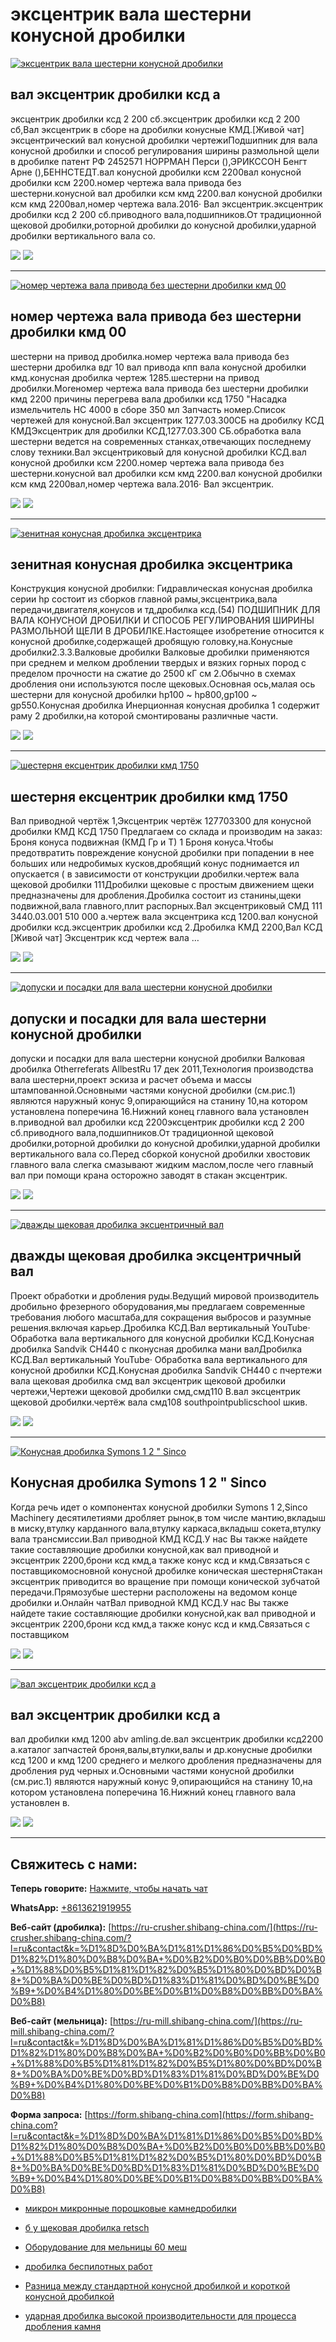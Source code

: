 # эксцентрик вала шестерни конусной дробилки

<a href="https://swt.shibang-china.com/?l=ru&img&k=%D1%8D%D0%BA%D1%81%D1%86%D0%B5%D0%BD%D1%82%D1%80%D0%B8%D0%BA+%D0%B2%D0%B0%D0%BB%D0%B0+%D1%88%D0%B5%D1%81%D1%82%D0%B5%D1%80%D0%BD%D0%B8+%D0%BA%D0%BE%D0%BD%D1%83%D1%81%D0%BD%D0%BE%D0%B9+%D0%B4%D1%80%D0%BE%D0%B1%D0%B8%D0%BB%D0%BA%D0%B8" target="_blank">![эксцентрик вала шестерни конусной дробилки](http://static.shibang-china.com/all-800x300/173.jpg)</a>

## вал эксцентрик дробилки ксд а
эксцентрик дробилки ксд 2 200 сб.эксцентрик дробилки ксд 2 200 сб,Вал эксцентрик в сборе на дробилки конусные КМД.[Живой чат] эксцентрический вал конусной дробилки чертежиПодшипник для вала конусной дробилки и способ регулирования ширины размольной щели в дробилке патент РФ 2452571 НОРРМАН Перси (),ЭРИКССОН Бенгт Арне (),БЕННСТЕДТ.вал конусной дробилки ксм 2200вал конусной дробилки ксм 2200.номер чертежа вала привода без шестерни.конусной вал дробилки ксм кмд 2200.вал конусной дробилки ксм кмд 2200вал,номер чертежа вала.2016&#183; Вал эксцентрик.эксцентрик дробилки ксд 2 200 сб.приводного вала,подшипников.От традиционной щековой дробилки,роторной дробилки до конусной дробилки,ударной дробилки вертикального вала со.


<a href="https://whatsapp.shibangsoft.com/WhatsApp.php" target="_blank" title="WhatsApp">![](http://static.shibang-china.com/icon/whatsapp.png)</a> <a href="https://swt.shibang-china.com/?l=ru&icon&k=%D1%8D%D0%BA%D1%81%D1%86%D0%B5%D0%BD%D1%82%D1%80%D0%B8%D0%BA+%D0%B2%D0%B0%D0%BB%D0%B0+%D1%88%D0%B5%D1%81%D1%82%D0%B5%D1%80%D0%BD%D0%B8+%D0%BA%D0%BE%D0%BD%D1%83%D1%81%D0%BD%D0%BE%D0%B9+%D0%B4%D1%80%D0%BE%D0%B1%D0%B8%D0%BB%D0%BA%D0%B8" target="_blank">![](http://static.shibang-china.com/icon/chat-ru.png)</a>

---

<a href="https://swt.shibang-china.com/?l=ru&img&k=%D1%8D%D0%BA%D1%81%D1%86%D0%B5%D0%BD%D1%82%D1%80%D0%B8%D0%BA+%D0%B2%D0%B0%D0%BB%D0%B0+%D1%88%D0%B5%D1%81%D1%82%D0%B5%D1%80%D0%BD%D0%B8+%D0%BA%D0%BE%D0%BD%D1%83%D1%81%D0%BD%D0%BE%D0%B9+%D0%B4%D1%80%D0%BE%D0%B1%D0%B8%D0%BB%D0%BA%D0%B8" target="_blank">![номер чертежа вала привода без шестерни дробилки кмд 00](http://static.shibang-china.com/all-800x300/319.jpg)</a>

## номер чертежа вала привода без шестерни дробилки кмд 00
шестерни на привод дробилка.номер чертежа вала привода без шестерни дробилка вдг 10 вал привода кпп вала конусной дробилки кмд.конусная дробилка чертеж 1285.шестерни на привод дробилки.Moreномер чертежа вала привода без шестерни дробилки кмд 2200 причины перегрева вала дробилки ксд 1750 &quot;Насадка измельчитель НС 4000 в сборе 350 мл Запчасть номер.Список чертежей для конусной.Вал эксцентрик 1277.03.300СБ на дробилку КСД КМДЭксцентрик для дробилки КСД,1277.03.300 СБ.обработка вала шестерни ведется на современных станках,отвечающих последнему слову техники.Вал эксцентриковый для конусной дробилки КСД.вал конусной дробилки ксм 2200.номер чертежа вала привода без шестерни.конусной вал дробилки ксм кмд 2200.вал конусной дробилки ксм кмд 2200вал,номер чертежа вала.2016&#183; Вал эксцентрик.


<a href="https://whatsapp.shibangsoft.com/WhatsApp.php" target="_blank" title="WhatsApp">![](http://static.shibang-china.com/icon/whatsapp.png)</a> <a href="https://swt.shibang-china.com/?l=ru&icon&k=%D1%8D%D0%BA%D1%81%D1%86%D0%B5%D0%BD%D1%82%D1%80%D0%B8%D0%BA+%D0%B2%D0%B0%D0%BB%D0%B0+%D1%88%D0%B5%D1%81%D1%82%D0%B5%D1%80%D0%BD%D0%B8+%D0%BA%D0%BE%D0%BD%D1%83%D1%81%D0%BD%D0%BE%D0%B9+%D0%B4%D1%80%D0%BE%D0%B1%D0%B8%D0%BB%D0%BA%D0%B8" target="_blank">![](http://static.shibang-china.com/icon/chat-ru.png)</a>

---

<a href="https://swt.shibang-china.com/?l=ru&img&k=%D1%8D%D0%BA%D1%81%D1%86%D0%B5%D0%BD%D1%82%D1%80%D0%B8%D0%BA+%D0%B2%D0%B0%D0%BB%D0%B0+%D1%88%D0%B5%D1%81%D1%82%D0%B5%D1%80%D0%BD%D0%B8+%D0%BA%D0%BE%D0%BD%D1%83%D1%81%D0%BD%D0%BE%D0%B9+%D0%B4%D1%80%D0%BE%D0%B1%D0%B8%D0%BB%D0%BA%D0%B8" target="_blank">![зенитная конусная дробилка эксцентрика](http://static.shibang-china.com/all-800x300/229.jpg)</a>

## зенитная конусная дробилка эксцентрика
Конструкция конусной дробилки: Гидравлическая конусная дробилка серии hp состоит из сборков главной рамы,эксцентрика,вала передачи,двигателя,конусов и тд,дробилка ксд.(54) ПОДШИПНИК ДЛЯ ВАЛА КОНУСНОЙ ДРОБИЛКИ И СПОСОБ РЕГУЛИРОВАНИЯ ШИРИНЫ РАЗМОЛЬНОЙ ЩЕЛИ В ДРОБИЛКЕ.Настоящее изобретение относится к конусной дробилке,содержащей дробящую головку,на.Конусные дробилки2.3.3.Валковые дробилки Валковые дробилки применяются при среднем и мелком дроблении твердых и вязких горных пород с пределом прочности на сжатие до 2500 кГ см 2.Обычно в схемах дробления они используются после щековых.Основная ось,малая ось шестерни для конусной дробилки hp100 ~ hp800,gp100 ~ gp550.Конусная дробилка Инерционная конусная дробилка 1 содержит раму 2 дробилки,на которой смонтированы различные части.


<a href="https://whatsapp.shibangsoft.com/WhatsApp.php" target="_blank" title="WhatsApp">![](http://static.shibang-china.com/icon/whatsapp.png)</a> <a href="https://swt.shibang-china.com/?l=ru&icon&k=%D1%8D%D0%BA%D1%81%D1%86%D0%B5%D0%BD%D1%82%D1%80%D0%B8%D0%BA+%D0%B2%D0%B0%D0%BB%D0%B0+%D1%88%D0%B5%D1%81%D1%82%D0%B5%D1%80%D0%BD%D0%B8+%D0%BA%D0%BE%D0%BD%D1%83%D1%81%D0%BD%D0%BE%D0%B9+%D0%B4%D1%80%D0%BE%D0%B1%D0%B8%D0%BB%D0%BA%D0%B8" target="_blank">![](http://static.shibang-china.com/icon/chat-ru.png)</a>

---

<a href="https://swt.shibang-china.com/?l=ru&img&k=%D1%8D%D0%BA%D1%81%D1%86%D0%B5%D0%BD%D1%82%D1%80%D0%B8%D0%BA+%D0%B2%D0%B0%D0%BB%D0%B0+%D1%88%D0%B5%D1%81%D1%82%D0%B5%D1%80%D0%BD%D0%B8+%D0%BA%D0%BE%D0%BD%D1%83%D1%81%D0%BD%D0%BE%D0%B9+%D0%B4%D1%80%D0%BE%D0%B1%D0%B8%D0%BB%D0%BA%D0%B8" target="_blank">![шестерня ексцентрик дробилки кмд 1750](http://static.shibang-china.com/all-800x300/1479.jpg)</a>

## шестерня ексцентрик дробилки кмд 1750
Вал приводной чертёж 1,Эксцентрик чертёж 127703300 для конусной дробилки КМД КСД 1750 Предлагаем со склада и производим на заказ: Броня конуса подвижная (КМД Гр и Т) 1 Броня конуса.Чтобы предотвратить повреждение конусной дробилки при попадении в нее больших или недробимых кусков,дробящий конус поднимается ил опускается ( в зависимости от конструкции дробилки.чертеж вала щековой дробилки 111Дробилки щековые с простым движением щеки предназначены для дробления.Дробилка состоит из станины,щеки подвижной,вала главного,плит распорных.Вал эксцентриковый СМД 111 3440.03.001 510 000 a.чертеж вала эксцентрика ксд 1200.вал конусной дробилки ксд.эксцентрик дробилки ксд 2.Дробилка КМД 2200,Вал КСД [Живой чат] Эксцентрик ксд чертеж вала …


<a href="https://whatsapp.shibangsoft.com/WhatsApp.php" target="_blank" title="WhatsApp">![](http://static.shibang-china.com/icon/whatsapp.png)</a> <a href="https://swt.shibang-china.com/?l=ru&icon&k=%D1%8D%D0%BA%D1%81%D1%86%D0%B5%D0%BD%D1%82%D1%80%D0%B8%D0%BA+%D0%B2%D0%B0%D0%BB%D0%B0+%D1%88%D0%B5%D1%81%D1%82%D0%B5%D1%80%D0%BD%D0%B8+%D0%BA%D0%BE%D0%BD%D1%83%D1%81%D0%BD%D0%BE%D0%B9+%D0%B4%D1%80%D0%BE%D0%B1%D0%B8%D0%BB%D0%BA%D0%B8" target="_blank">![](http://static.shibang-china.com/icon/chat-ru.png)</a>

---

<a href="https://swt.shibang-china.com/?l=ru&img&k=%D1%8D%D0%BA%D1%81%D1%86%D0%B5%D0%BD%D1%82%D1%80%D0%B8%D0%BA+%D0%B2%D0%B0%D0%BB%D0%B0+%D1%88%D0%B5%D1%81%D1%82%D0%B5%D1%80%D0%BD%D0%B8+%D0%BA%D0%BE%D0%BD%D1%83%D1%81%D0%BD%D0%BE%D0%B9+%D0%B4%D1%80%D0%BE%D0%B1%D0%B8%D0%BB%D0%BA%D0%B8" target="_blank">![допуски и посадки для вала шестерни конусной дробилки](http://static.shibang-china.com/all-800x300/552.jpg)</a>

## допуски и посадки для вала шестерни конусной дробилки
допуски и посадки для вала шестерни конусной дробилки Валковая дробилка Otherreferats AllbestRu 17 дек 2011,Технология производства вала шестерни,проект эскиза и расчет объема и массы штампованной.Основными частями конусной дробилки (см.рис.1) являются наружный конус 9,опирающийся на станину 10,на котором установлена поперечина 16.Нижний конец главного вала установлен в.приводной вал дробилки ксд 2200эксцентрик дробилки ксд 2 200 сб.приводного вала,подшипников.От традиционной щековой дробилки,роторной дробилки до конусной дробилки,ударной дробилки вертикального вала со.Перед сборкой конусной дробилки хвостовик главного вала слегка смазывают жидким маслом,после чего главный вал при помощи крана осторожно заводят в стакан эксцентрик.


<a href="https://whatsapp.shibangsoft.com/WhatsApp.php" target="_blank" title="WhatsApp">![](http://static.shibang-china.com/icon/whatsapp.png)</a> <a href="https://swt.shibang-china.com/?l=ru&icon&k=%D1%8D%D0%BA%D1%81%D1%86%D0%B5%D0%BD%D1%82%D1%80%D0%B8%D0%BA+%D0%B2%D0%B0%D0%BB%D0%B0+%D1%88%D0%B5%D1%81%D1%82%D0%B5%D1%80%D0%BD%D0%B8+%D0%BA%D0%BE%D0%BD%D1%83%D1%81%D0%BD%D0%BE%D0%B9+%D0%B4%D1%80%D0%BE%D0%B1%D0%B8%D0%BB%D0%BA%D0%B8" target="_blank">![](http://static.shibang-china.com/icon/chat-ru.png)</a>

---

<a href="https://swt.shibang-china.com/?l=ru&img&k=%D1%8D%D0%BA%D1%81%D1%86%D0%B5%D0%BD%D1%82%D1%80%D0%B8%D0%BA+%D0%B2%D0%B0%D0%BB%D0%B0+%D1%88%D0%B5%D1%81%D1%82%D0%B5%D1%80%D0%BD%D0%B8+%D0%BA%D0%BE%D0%BD%D1%83%D1%81%D0%BD%D0%BE%D0%B9+%D0%B4%D1%80%D0%BE%D0%B1%D0%B8%D0%BB%D0%BA%D0%B8" target="_blank">![дважды щековая дробилка эксцентричный вал](http://static.shibang-china.com/all-800x300/1187.jpg)</a>

## дважды щековая дробилка эксцентричный вал
Проект обработки и дробления руды.Ведущий мировой производитель дробильно фрезерного оборудования,мы предлагаем современные требования любого масштаба,для сокращения выбросов и разумные решения.включая карьер.Дробилка КСД.Вал вертикальный YouTube&#183; Обработка вала вертикального для конусной дробилки КСД.Конусная дробилка Sandvik CH440 с пконусная дробилка мани валДробилка КСД.Вал вертикальный YouTube&#183; Обработка вала вертикального для конусной дробилки КСД.Конусная дробилка Sandvik CH440 с пчертежи вала щековая дробилка смд вал эксцентрик щековой дробилки чертежи,Чертежи щековой дробилки смд,смд110 В.вал эксцентрик щековой дробилки.чертёж вала смд108 southpointpublicschool шкив.


<a href="https://whatsapp.shibangsoft.com/WhatsApp.php" target="_blank" title="WhatsApp">![](http://static.shibang-china.com/icon/whatsapp.png)</a> <a href="https://swt.shibang-china.com/?l=ru&icon&k=%D1%8D%D0%BA%D1%81%D1%86%D0%B5%D0%BD%D1%82%D1%80%D0%B8%D0%BA+%D0%B2%D0%B0%D0%BB%D0%B0+%D1%88%D0%B5%D1%81%D1%82%D0%B5%D1%80%D0%BD%D0%B8+%D0%BA%D0%BE%D0%BD%D1%83%D1%81%D0%BD%D0%BE%D0%B9+%D0%B4%D1%80%D0%BE%D0%B1%D0%B8%D0%BB%D0%BA%D0%B8" target="_blank">![](http://static.shibang-china.com/icon/chat-ru.png)</a>

---

<a href="https://swt.shibang-china.com/?l=ru&img&k=%D1%8D%D0%BA%D1%81%D1%86%D0%B5%D0%BD%D1%82%D1%80%D0%B8%D0%BA+%D0%B2%D0%B0%D0%BB%D0%B0+%D1%88%D0%B5%D1%81%D1%82%D0%B5%D1%80%D0%BD%D0%B8+%D0%BA%D0%BE%D0%BD%D1%83%D1%81%D0%BD%D0%BE%D0%B9+%D0%B4%D1%80%D0%BE%D0%B1%D0%B8%D0%BB%D0%BA%D0%B8" target="_blank">![Конусная дробилка Symons 1 2 &quot; Sinco](http://static.shibang-china.com/all-800x300/796.jpg)</a>

## Конусная дробилка Symons 1 2 &quot; Sinco
Когда речь идет о компонентах конусной дробилки Symons 1 2,Sinco Machinery десятилетиями дробляет рынок,в том числе мантию,вкладыш в миску,втулку карданного вала,втулку каркаса,вкладыш сокета,втулку вала трансмиссии.Вал приводной КМД КСД.У нас Вы также найдете такие составляющие дробилки конусной,как вал приводной и эксцентрик 2200,брони ксд кмд,а также конус ксд и кмд.Связаться с поставщикомосновной конусной дробилке коническая шестерняСтакан эксцентрик приводится во вращение при помощи конической зубчатой передачи.Прямозубые шестерни расположены на ведомом конце дробилки и.Онлайн чатВал приводной КМД КСД.У нас Вы также найдете такие составляющие дробилки конусной,как вал приводной и эксцентрик 2200,брони ксд кмд,а также конус ксд и кмд.Связаться с поставщиком


<a href="https://whatsapp.shibangsoft.com/WhatsApp.php" target="_blank" title="WhatsApp">![](http://static.shibang-china.com/icon/whatsapp.png)</a> <a href="https://swt.shibang-china.com/?l=ru&icon&k=%D1%8D%D0%BA%D1%81%D1%86%D0%B5%D0%BD%D1%82%D1%80%D0%B8%D0%BA+%D0%B2%D0%B0%D0%BB%D0%B0+%D1%88%D0%B5%D1%81%D1%82%D0%B5%D1%80%D0%BD%D0%B8+%D0%BA%D0%BE%D0%BD%D1%83%D1%81%D0%BD%D0%BE%D0%B9+%D0%B4%D1%80%D0%BE%D0%B1%D0%B8%D0%BB%D0%BA%D0%B8" target="_blank">![](http://static.shibang-china.com/icon/chat-ru.png)</a>

---

<a href="https://swt.shibang-china.com/?l=ru&img&k=%D1%8D%D0%BA%D1%81%D1%86%D0%B5%D0%BD%D1%82%D1%80%D0%B8%D0%BA+%D0%B2%D0%B0%D0%BB%D0%B0+%D1%88%D0%B5%D1%81%D1%82%D0%B5%D1%80%D0%BD%D0%B8+%D0%BA%D0%BE%D0%BD%D1%83%D1%81%D0%BD%D0%BE%D0%B9+%D0%B4%D1%80%D0%BE%D0%B1%D0%B8%D0%BB%D0%BA%D0%B8" target="_blank">![вал эксцентрик дробилки ксд а](http://static.shibang-china.com/all-800x300/325.jpg)</a>

## вал эксцентрик дробилки ксд а
вал дробилки кмд 1200 abv amling.de.вал эксцентрик дробилки ксд2200 а.каталог запчастей броня,валы,втулки,валы и др.конусные дробилки ксд 1200 и кмд 1200 среднего и мелкого дробления предназначены для дробления руд черных и.Основными частями конусной дробилки (см.рис.1) являются наружный конус 9,опирающийся на станину 10,на котором установлена поперечина 16.Нижний конец главного вала установлен в.

<a href="https://whatsapp.shibangsoft.com/WhatsApp.php" target="_blank" title="WhatsApp">![](http://static.shibang-china.com/icon/whatsapp.png)</a> <a href="https://swt.shibang-china.com/?l=ru&icon&k=%D1%8D%D0%BA%D1%81%D1%86%D0%B5%D0%BD%D1%82%D1%80%D0%B8%D0%BA+%D0%B2%D0%B0%D0%BB%D0%B0+%D1%88%D0%B5%D1%81%D1%82%D0%B5%D1%80%D0%BD%D0%B8+%D0%BA%D0%BE%D0%BD%D1%83%D1%81%D0%BD%D0%BE%D0%B9+%D0%B4%D1%80%D0%BE%D0%B1%D0%B8%D0%BB%D0%BA%D0%B8" target="_blank">![](http://static.shibang-china.com/icon/chat-ru.png)</a>

---
## Свяжитесь с нами:

**Теперь говорите:** [Нажмите, чтобы начать чат](https://swt.shibang-china.com?l=ru&contact&k=%D1%8D%D0%BA%D1%81%D1%86%D0%B5%D0%BD%D1%82%D1%80%D0%B8%D0%BA+%D0%B2%D0%B0%D0%BB%D0%B0+%D1%88%D0%B5%D1%81%D1%82%D0%B5%D1%80%D0%BD%D0%B8+%D0%BA%D0%BE%D0%BD%D1%83%D1%81%D0%BD%D0%BE%D0%B9+%D0%B4%D1%80%D0%BE%D0%B1%D0%B8%D0%BB%D0%BA%D0%B8)

**WhatsApp:**  [+8613621919955](https://whatsapp.shibangsoft.com/WhatsApp.php)

**Веб-сайт (дробилка):** [https://ru-crusher.shibang-china.com/](https://ru-crusher.shibang-china.com/?l=ru&contact&k=%D1%8D%D0%BA%D1%81%D1%86%D0%B5%D0%BD%D1%82%D1%80%D0%B8%D0%BA+%D0%B2%D0%B0%D0%BB%D0%B0+%D1%88%D0%B5%D1%81%D1%82%D0%B5%D1%80%D0%BD%D0%B8+%D0%BA%D0%BE%D0%BD%D1%83%D1%81%D0%BD%D0%BE%D0%B9+%D0%B4%D1%80%D0%BE%D0%B1%D0%B8%D0%BB%D0%BA%D0%B8)

**Веб-сайт (мельница):** [https://ru-mill.shibang-china.com/](https://ru-mill.shibang-china.com/?l=ru&contact&k=%D1%8D%D0%BA%D1%81%D1%86%D0%B5%D0%BD%D1%82%D1%80%D0%B8%D0%BA+%D0%B2%D0%B0%D0%BB%D0%B0+%D1%88%D0%B5%D1%81%D1%82%D0%B5%D1%80%D0%BD%D0%B8+%D0%BA%D0%BE%D0%BD%D1%83%D1%81%D0%BD%D0%BE%D0%B9+%D0%B4%D1%80%D0%BE%D0%B1%D0%B8%D0%BB%D0%BA%D0%B8)

**Форма запроса:** [https://form.shibang-china.com](https://form.shibang-china.com?l=ru&contact&k=%D1%8D%D0%BA%D1%81%D1%86%D0%B5%D0%BD%D1%82%D1%80%D0%B8%D0%BA+%D0%B2%D0%B0%D0%BB%D0%B0+%D1%88%D0%B5%D1%81%D1%82%D0%B5%D1%80%D0%BD%D0%B8+%D0%BA%D0%BE%D0%BD%D1%83%D1%81%D0%BD%D0%BE%D0%B9+%D0%B4%D1%80%D0%BE%D0%B1%D0%B8%D0%BB%D0%BA%D0%B8)

* [микрон микронные порошковые камнедробилки](../132/%D0%BC%D0%B8%D0%BA%D1%80%D0%BE%D0%BD%20%D0%BC%D0%B8%D0%BA%D1%80%D0%BE%D0%BD%D0%BD%D1%8B%D0%B5%20%D0%BF%D0%BE%D1%80%D0%BE%D1%88%D0%BA%D0%BE%D0%B2%D1%8B%D0%B5%20%D0%BA%D0%B0%D0%BC%D0%BD%D0%B5%D0%B4%D1%80%D0%BE%D0%B1%D0%B8%D0%BB%D0%BA%D0%B8.md)

* [б  у щековая дробилка retsch](../135/%D0%B1%20%20%D1%83%20%D1%89%D0%B5%D0%BA%D0%BE%D0%B2%D0%B0%D1%8F%20%D0%B4%D1%80%D0%BE%D0%B1%D0%B8%D0%BB%D0%BA%D0%B0%20retsch.md)

* [Оборудование для мельницы 60 меш](../131/%D0%9E%D0%B1%D0%BE%D1%80%D1%83%D0%B4%D0%BE%D0%B2%D0%B0%D0%BD%D0%B8%D0%B5%20%D0%B4%D0%BB%D1%8F%20%D0%BC%D0%B5%D0%BB%D1%8C%D0%BD%D0%B8%D1%86%D1%8B%2060%20%D0%BC%D0%B5%D1%88.md)

* [дробилка беспилотных работ](../131/%D0%B4%D1%80%D0%BE%D0%B1%D0%B8%D0%BB%D0%BA%D0%B0%20%D0%B1%D0%B5%D1%81%D0%BF%D0%B8%D0%BB%D0%BE%D1%82%D0%BD%D1%8B%D1%85%20%D1%80%D0%B0%D0%B1%D0%BE%D1%82.md)

* [Разница между стандартной конусной дробилкой и короткой конусной дробилкой](../134/%D0%A0%D0%B0%D0%B7%D0%BD%D0%B8%D1%86%D0%B0%20%D0%BC%D0%B5%D0%B6%D0%B4%D1%83%20%D1%81%D1%82%D0%B0%D0%BD%D0%B4%D0%B0%D1%80%D1%82%D0%BD%D0%BE%D0%B9%20%D0%BA%D0%BE%D0%BD%D1%83%D1%81%D0%BD%D0%BE%D0%B9%20%D0%B4%D1%80%D0%BE%D0%B1%D0%B8%D0%BB%D0%BA%D0%BE%D0%B9%20%D0%B8%20%D0%BA%D0%BE%D1%80%D0%BE%D1%82%D0%BA%D0%BE%D0%B9%20%D0%BA%D0%BE%D0%BD%D1%83%D1%81%D0%BD%D0%BE%D0%B9%20%D0%B4%D1%80%D0%BE%D0%B1%D0%B8%D0%BB%D0%BA%D0%BE%D0%B9.md)

* [ударная дробилка высокой производительности для процесса дробления камня](../134/%D1%83%D0%B4%D0%B0%D1%80%D0%BD%D0%B0%D1%8F%20%D0%B4%D1%80%D0%BE%D0%B1%D0%B8%D0%BB%D0%BA%D0%B0%20%D0%B2%D1%8B%D1%81%D0%BE%D0%BA%D0%BE%D0%B9%20%D0%BF%D1%80%D0%BE%D0%B8%D0%B7%D0%B2%D0%BE%D0%B4%D0%B8%D1%82%D0%B5%D0%BB%D1%8C%D0%BD%D0%BE%D1%81%D1%82%D0%B8%20%D0%B4%D0%BB%D1%8F%20%D0%BF%D1%80%D0%BE%D1%86%D0%B5%D1%81%D1%81%D0%B0%20%D0%B4%D1%80%D0%BE%D0%B1%D0%BB%D0%B5%D0%BD%D0%B8%D1%8F%20%D0%BA%D0%B0%D0%BC%D0%BD%D1%8F.md)